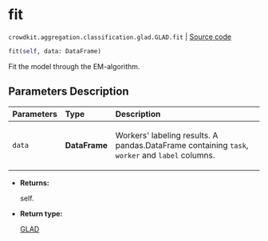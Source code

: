 # fit
`crowdkit.aggregation.classification.glad.GLAD.fit` | [Source code](https://github.com/Toloka/crowd-kit/blob/v1.1.0.rc4/crowdkit/aggregation/classification/glad.py#L275)

```python
fit(self, data: DataFrame)
```

Fit the model through the EM-algorithm.

## Parameters Description

| Parameters | Type | Description |
| :----------| :----| :-----------|
`data`|**DataFrame**|<p>Workers&#x27; labeling results. A pandas.DataFrame containing `task`, `worker` and `label` columns.</p>

* **Returns:**

  self.

* **Return type:**

  [GLAD](crowdkit.aggregation.classification.glad.GLAD.md)
